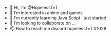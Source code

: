 - 👋 Hi, I’m @HopelessTvT
- 👀 I’m interested in anime and games
- 🌱 I’m currently learning Java Script i just started
- 💞️ I’m looking to collaborate on ...
- 📫 How to reach me discord hopelessTvT #1028

<!---
HopelessTvT/HopelessTvT is a ✨ special ✨ repository because its `README.md` (this file) appears on your GitHub profile.
You can click the Preview link to take a look at your changes.
--->
